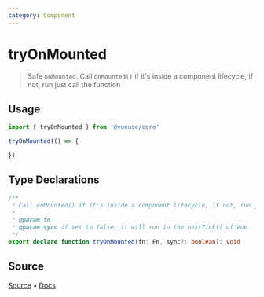 ```yaml
---
category: Component
---
```


<!--DEMO_STARTS--><!--DEMO_ENDS-->

<!--HEAD_STARTS--><!--HEAD_ENDS-->

# tryOnMounted

> Safe `onMounted`. Call `onMounted()` if it's inside a component lifecycle, if not, run just call the function

## Usage

```js
import { tryOnMounted } from '@vueuse/core'

tryOnMounted(() => {

})
```


<!--FOOTER_STARTS-->
## Type Declarations

```typescript
/**
 * Call onMounted() if it's inside a component lifecycle, if not, run just call the function
 *
 * @param fn
 * @param sync if set to false, it will run in the nextTick() of Vue
 */
export declare function tryOnMounted(fn: Fn, sync?: boolean): void
```

## Source

[Source](https://github.com/antfu/vueuse/blob/master/packages/shared/tryOnMounted/index.ts) • [Docs](https://github.com/antfu/vueuse/blob/master/packages/shared/tryOnMounted/index.md)


<!--FOOTER_ENDS-->